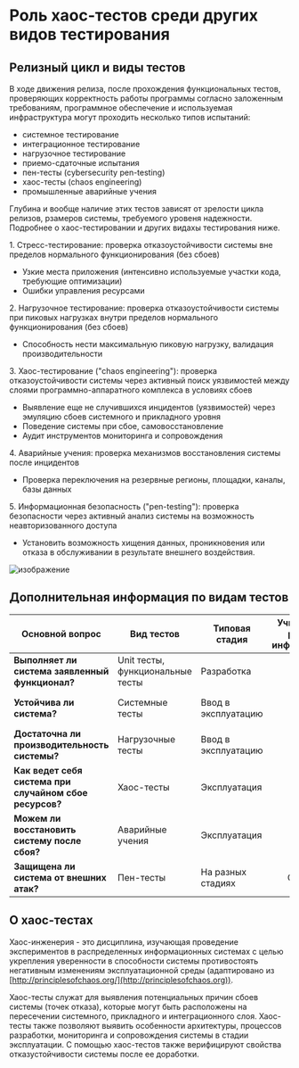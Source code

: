 # Роль хаос-тестов среди других видов тестирования

## Релизный цикл и виды тестов

В ходе движения релиза, после прохождения функциональных тестов, проверяющих корректность
работы программы согласно заложенным требованиям, программное обеспечение и 
используемая инфраструктура могут проходить несколько типов испытаний:

- системное тестирование
- интеграционное тестирование 
- нагрузочное тестирование
- приемо-сдаточные испытания
- пен-тесты (сybersecurity pen-testing)
- хаос-тесты (chaos engineering)
- промышленные аварийные учения

Глубина и вообще наличие этих тестов зависят от зрелости цикла релизов, рзамеров системы, требуемого уровеня надежности. Подробнее о хаос-тестировании и других видахы тестирования ниже.

1\.  Стресс-тестирование: проверка отказоустойчивости системы вне пределов нормального функционирования (без сбоев)

- Узкие места приложения (интенсивно используемые участки кода, требующие оптимизации)
- Ошибки управления ресурсами

2\.  Нагрузочное тестирование: проверка отказоустойчивости системы при пиковых нагрузках внутри пределов нормального функционирования (без сбоев)

- Способность нести максимальную пиковую нагрузку, валидация производительности

3\.  Хаос-тестирование ("сhaos engineering"): проверка отказоустойчивости системы через активный поиск уязвимостей между слоями программно-аппаратного комплекса в условиях сбоев

- Выявление еще не случившихся инцидентов (уязвимостей) через эмуляцию сбоев системного и прикладного уровня
- Поведение системы при сбое, самовосстановление
- Аудит инструментов мониторинга и сопровождения

4\.  Аварийные учения: проверка механизмов восстановления системы после инцидентов 
    
- Проверка переключения на резервные регионы, площадки, каналы, базы данных 

5\.  Информационная безопасность ("pen-testing"): проверка безопасности через активный анализ системы на возможность неавторизованного доступа

- Установить возможность хищения данных, проникновения или отказа в обслуживании в результате внешнего воздействия. 


![изображение](https://user-images.githubusercontent.com/9265326/91170634-d8599100-e6e1-11ea-8cbe-c494d68efd18.png)


## Дополнительная информация по видам тестов

<table>
<thead>
<tr class="header">
<th><strong>Основной вопрос</strong></th>
<th><strong>Вид тестов</strong></th>
<th><strong>Типовая стадия</strong></th>
<th><strong>Учитывается ли риск сбоев инфраструктуры?</strong></th>
<th><strong>Что считать хорошим результатом?</strong></th>
<th><strong>Методология / направление</strong></th>
</tr>
</thead>
<tbody>
<tr class="odd">
<td><strong>Выполняет ли система заявленный функционал?</strong></td>
<td>Unit тесты, функциональные тесты</td>
<td>Разработка</td>
<td><center>Нет</center></td>
<td>Система соответствует спецификации</td>
<td>Test-driven development (TDD)</td>
</tr>
<tr class="even">
<td><strong>Устойчива ли система?</strong></td>
<td>Системные тесты</td>
<td>Ввод в эксплуатацию</td>
<td align="center"><center>Нет</center></td>
<td>В системе нет явно слабых мест и ошибок</td>
<td></td>
</tr>
<tr class="odd">
<td><strong>Достаточна ли производительность системы?</strong></td>
<td>Нагрузочные тесты</td>
<td>Ввод в эксплуатацию</td>
<td><center>Нет</center></td>
<td>Система держит пиковую нагрузку</td>
<td></td>
</tr>
<tr class="even">
<td><strong>Как ведет себя система при случайном сбое ресурсов?</strong></td>
<td>Хаос-тесты</td>
<td>Эксплуатация</td>
<td><center>Да</center></td>
<td>Устойчивость или самовосстановление системы после инцидента</td>
<td>Chaos engineering</td>
</tr>
<tr class="odd">
<td><strong>Можем ли восстановить систему после сбоя?</strong></td>
<td>Аварийные учения</td>
<td>Эксплуатация</td>
<td><center>Да</center></td>
<td>Быстрый переход на резервную систему после инцидента</td>
<td>Disaster recovery (DR), business continuity (BC)</td>
</tr>
<tr class="even">
<td><strong>Защищена ли система от внешних атак?</strong></td>
<td>Пен-тесты</td>
<td>На разных стадиях</td>
<td><center>Обычно нет</center></td>
<td>Система защищена от внешней атаки</td>
<td>Информационная безопасность (infosec)</td>
</tr>
</tbody>
</table>

## О хаос-тестах

Хаос-инженерия - это дисциплина, изучающая проведение экспериментов в распределенных информационных системах с целью укрепления уверенности в способности системы противостоять негативным изменениям эксплуатационной среды (адаптировано из [http://principlesofchaos.org/](http://principlesofchaos.org)).

Хаос-тесты служат для выявления потенциальных причин сбоев системы (точек отказа), которые могут быть расположены на пересечении системного, прикладного и интеграционного слоя. Хаос-тесты также позволяют выявить особенности архитектуры, процессов разработки, мониторинга и сопровождения системы в стадии эксплуатации.
С помощью хаос-тестов также верифицируют свойства отказустойчивости системы после ее доработки.

